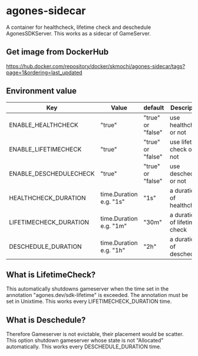 # agones-sidecar
A container for healthcheck, lifetime check and deschedule AgonesSDKServer.
This works as a sidecar of GameServer.

## Get image from DockerHub
https://hub.docker.com/repository/docker/skmochi/agones-sidecar/tags?page=1&ordering=last_updated

## Environment value
|  Key |  Value  | default | Description |
| ---- | ---- | ---- | ---- |
|  ENABLE_HEALTHCHECK | "true" | "true" or "false" | use healthcheck or not |
|  ENABLE_LIFETIMECHECK  | "true" | "true" or "false"  | use lifetime check or not |
|  ENABLE_DESCHEDULECHECK  |  "true" |  "true" or "false"  | use descheduler or not |
|  HEALTHCHECK_DURATION  |  time.Duration e.g. "1s" | "1s" | a duration of healthcheck |
|  LIFETIMECHECK_DURATION  |  time.Duration e.g. "1m"  | "30m" | a duration of lifetime check |
|  DESCHEDULE_DURATION  |  time.Duration e.g. "1h"  | "2h" | a duration of deschedule |


## What is LifetimeCheck?
This automatically shutdowns gameserver when the time set in the annotation "agones.dev/sdk-lifetime" is exceeded.
The annotation must be set in Unixtime.
This works every LIFETIMECHECK_DURATION time.


## What is Deschedule?
Therefore Gameserver is not evictable, their placement would be scatter.
This option shutdown gameserver whose state is not "Allocated" automatically.
This works every DESCHEDULE_DURATION time.
